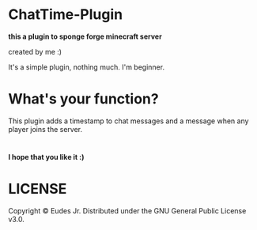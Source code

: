 # ChatTime-Plugin

**this a plugin to sponge forge minecraft server**

created by me :)

It's a simple plugin, nothing much. I'm beginner.

# What's your function?
This plugin adds a timestamp to chat messages and a message when any player joins the server.

#

**I hope that you like it :)**

# LICENSE
Copyright © Eudes Jr. Distributed under the GNU General Public License v3.0. 
